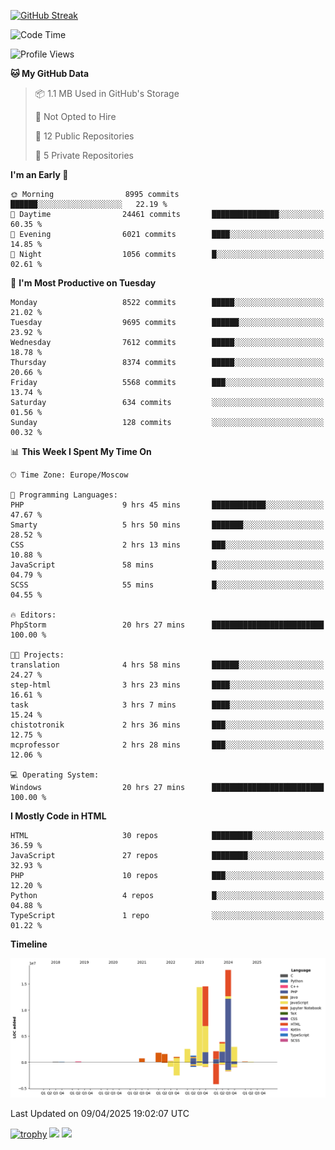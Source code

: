 [![GitHub Streak](https://github-readme-streak-stats.herokuapp.com/?user=yogik10)](https://git.io/streak-stats)
<!--START_SECTION:waka-->
![Code Time](http://img.shields.io/badge/Code%20Time-1%2C251%20hrs%2023%20mins-blue)

![Profile Views](http://img.shields.io/badge/Profile%20Views-0-blue)

**🐱 My GitHub Data** 

> 📦 1.1 MB Used in GitHub's Storage 
 > 
> 🚫 Not Opted to Hire
 > 
> 📜 12 Public Repositories 
 > 
> 🔑 5 Private Repositories 
 > 
**I'm an Early 🐤** 

```text
🌞 Morning                8995 commits        ██████░░░░░░░░░░░░░░░░░░░   22.19 % 
🌆 Daytime                24461 commits       ███████████████░░░░░░░░░░   60.35 % 
🌃 Evening                6021 commits        ████░░░░░░░░░░░░░░░░░░░░░   14.85 % 
🌙 Night                  1056 commits        █░░░░░░░░░░░░░░░░░░░░░░░░   02.61 % 
```
📅 **I'm Most Productive on Tuesday** 

```text
Monday                   8522 commits        █████░░░░░░░░░░░░░░░░░░░░   21.02 % 
Tuesday                  9695 commits        ██████░░░░░░░░░░░░░░░░░░░   23.92 % 
Wednesday                7612 commits        █████░░░░░░░░░░░░░░░░░░░░   18.78 % 
Thursday                 8374 commits        █████░░░░░░░░░░░░░░░░░░░░   20.66 % 
Friday                   5568 commits        ███░░░░░░░░░░░░░░░░░░░░░░   13.74 % 
Saturday                 634 commits         ░░░░░░░░░░░░░░░░░░░░░░░░░   01.56 % 
Sunday                   128 commits         ░░░░░░░░░░░░░░░░░░░░░░░░░   00.32 % 
```


📊 **This Week I Spent My Time On** 

```text
🕑︎ Time Zone: Europe/Moscow

💬 Programming Languages: 
PHP                      9 hrs 45 mins       ████████████░░░░░░░░░░░░░   47.67 % 
Smarty                   5 hrs 50 mins       ███████░░░░░░░░░░░░░░░░░░   28.52 % 
CSS                      2 hrs 13 mins       ███░░░░░░░░░░░░░░░░░░░░░░   10.88 % 
JavaScript               58 mins             █░░░░░░░░░░░░░░░░░░░░░░░░   04.79 % 
SCSS                     55 mins             █░░░░░░░░░░░░░░░░░░░░░░░░   04.55 % 

🔥 Editors: 
PhpStorm                 20 hrs 27 mins      █████████████████████████   100.00 % 

🐱‍💻 Projects: 
translation              4 hrs 58 mins       ██████░░░░░░░░░░░░░░░░░░░   24.27 % 
step-html                3 hrs 23 mins       ████░░░░░░░░░░░░░░░░░░░░░   16.61 % 
task                     3 hrs 7 mins        ████░░░░░░░░░░░░░░░░░░░░░   15.24 % 
chistotronik             2 hrs 36 mins       ███░░░░░░░░░░░░░░░░░░░░░░   12.75 % 
mcprofessor              2 hrs 28 mins       ███░░░░░░░░░░░░░░░░░░░░░░   12.06 % 

💻 Operating System: 
Windows                  20 hrs 27 mins      █████████████████████████   100.00 % 
```

**I Mostly Code in HTML** 

```text
HTML                     30 repos            █████████░░░░░░░░░░░░░░░░   36.59 % 
JavaScript               27 repos            ████████░░░░░░░░░░░░░░░░░   32.93 % 
PHP                      10 repos            ███░░░░░░░░░░░░░░░░░░░░░░   12.20 % 
Python                   4 repos             █░░░░░░░░░░░░░░░░░░░░░░░░   04.88 % 
TypeScript               1 repo              ░░░░░░░░░░░░░░░░░░░░░░░░░   01.22 % 
```



**Timeline**

![Lines of Code chart](https://raw.githubusercontent.com/Yogik10/Yogik10/main/assets/bar_graph.png)


 Last Updated on 09/04/2025 19:02:07 UTC
<!--END_SECTION:waka-->
[![trophy](https://github-profile-trophy.vercel.app/?username=yogik10)](https://github.com/ryo-ma/github-profile-trophy)
![](https://github-profile-summary-cards.vercel.app/api/cards/profile-details?username=yogik10&theme=solarized_dark)
![](https://github-profile-summary-cards.vercel.app/api/cards/most-commit-language?username=yogik10&theme=solarized_dark)


